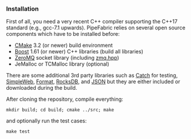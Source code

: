 ### Installation ###

First of all, you need a very recent C++ compiler supporting the C++17 standard (e.g., gcc-7.1 upwards).
PipeFabric relies on several open source components which have to be installed before:

 + [CMake](https://cmake.org/) 3.2 (or newer) build environment
 + [Boost](http://www.boost.org/) 1.61 (or newer) C++ libraries (build all libraries)
 + [ZeroMQ](http://zeromq.org/) socket library (including [zmq.hpp](https://github.com/zeromq/cppzmq/blob/master/zmq.hpp))
 + JeMalloc or TCMalloc library (optional)

There are some additional 3rd party libraries such as [Catch](https://github.com/philsquared/Catch) for testing, 
[SimpleWeb](https://github.com/eidheim/Simple-Web-Server), [Format](https://github.com/fmtlib/fmt), [RocksDB](https://github.com/facebook/rocksdb),
and [JSON](https://github.com/nlohmann/json) but they are either included or downloaded during the build.

After cloning the repository, compile everything:

```
mkdir build; cd build; cmake ../src; make
```

and optionally run the test cases:

```
make test
```
